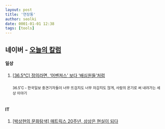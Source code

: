 ```yaml
---
layout: post
title: '연장통'
author: seolki
date: 0001-01-01 12:38
tags: [tools]
---
```


## 네이버 - [오늘의 칼럼](https://news.naver.com/main/opinion/todayColumn.nhn)

#### 일상 

1. [[36.5℃] 정의라면, ‘어벤져스’ 보다 ‘배심원들’처럼](http://news.naver.com/main/read.nhn?mode=LSD&mid=sec&sid1=001&oid=469&aid=0000388854) <br><br>
<sub>36.5˚C - 한국일보 중견기자들이 너무 뜨겁지도 너무 차갑지도 않게, 사람의 온기로 써 내려가는 세상 이야기</sub> <br><br>




#### IT

1. [[박상현의 문화탐색] 매트릭스 20주년, 상상은 현실이 되다](http://news.naver.com/main/read.nhn?mode=LSD&mid=sec&sid1=001&oid=025&aid=0002907239)